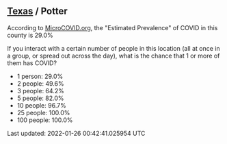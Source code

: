 
## [Texas](/united-states/texas) / Potter

According to [MicroCOVID.org](http://microcovid.org),
the "Estimated Prevalence" of COVID in this county is 29.0%

If you interact with a certain number of people in this location
(all at once in a group, or spread out across the day), what is the chance that
1 or more of them has COVID?

- 1 person: 29.0%
- 2 people: 49.6%
- 3 people: 64.2%
- 5 people: 82.0%
- 10 people: 96.7%
- 25 people: 100.0%
- 100 people: 100.0%

Last updated: 2022-01-26 00:42:41.025954 UTC
